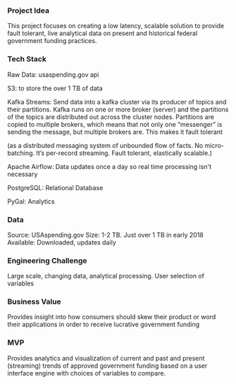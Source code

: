 ### Project Idea
This project focuses on creating a low latency, scalable solution to provide fault tolerant, live  analytical data on present and historical federal government funding practices.

###  Tech Stack
Raw Data: usaspending.gov api

S3: to store the over 1 TB of data

Kafka Streams: Send data into a kafka cluster via its producer of topics and their partitions. Kafka runs on one or more broker (server) and the partitions of the topics are distributed out across the cluster nodes. Partitions are copied to multiple brokers, which means that not only one “messenger” is sending the message, but multiple brokers are. This makes it fault tolerant

 (as a distributed messaging system of unbounded flow of facts. No micro-batching. It’s per-record streaming. Fault tolerant, elastically scalable.)

Apache Airflow: Data updates once a day so real time processing isn't necessary

PostgreSQL:  Relational Database

PyGal: Analytics

### Data
Source: USAspending.gov
Size: 1-2 TB. Just over 1 TB in early 2018
Available: Downloaded, updates daily

### Engineering Challenge

Large scale, changing data, analytical processing.
User selection of variables

### Business  Value
Provides insight into how consumers should skew their product or word their applications in order to receive lucrative government funding

### MVP
Provides analytics and visualization of current and past and present (streaming) trends of approved government funding based on a user interface engine with choices of variables to compare.
